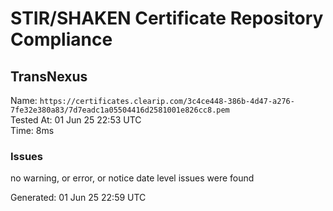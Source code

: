 # STIR/SHAKEN Certificate Repository Compliance

## TransNexus

Name: `https://certificates.clearip.com/3c4ce448-386b-4d47-a276-7fe32e380a83/7d7eadc1a05504416d2581001e826cc8.pem`\
Tested At: 01 Jun 25 22:53 UTC\
Time: 8ms

### Issues

no warning, or error, or notice date level issues were found

Generated: 01 Jun 25 22:59 UTC